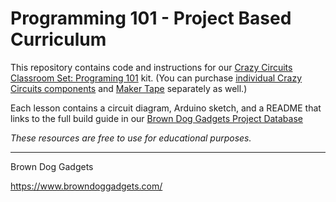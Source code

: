 # Programming 101 - Project Based Curriculum

This repository contains code and instructions for our [Crazy Circuits Classroom Set: Programing 101](https://www.browndoggadgets.com/collections/new-crazy-circuits-kits/products/crazy-circuits-classroom-set-programing-101) kit. (You can purchase [individual Crazy Circuits components](https://www.browndoggadgets.com/collections/new-crazy-circuits-chips) and [Maker Tape](https://www.browndoggadgets.com/collections/new-crazy-circuits-supplies/products/nylon-conductive-tape) separately as well.)

Each lesson contains a circuit diagram, Arduino sketch, and a README that links to the full build guide in our [Brown Dog Gadgets Project Database](https://browndoggadgets.dozuki.com/)

_These resources are free to use for educational purposes._

---

Brown Dog Gadgets

https://www.browndoggadgets.com/

